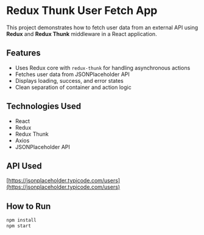 # Redux Thunk User Fetch App

This project demonstrates how to fetch user data from an external API using **Redux** and **Redux Thunk** middleware in a React application.

## Features

- Uses Redux core with `redux-thunk` for handling asynchronous actions
- Fetches user data from JSONPlaceholder API
- Displays loading, success, and error states
- Clean separation of container and action logic

## Technologies Used

- React
- Redux
- Redux Thunk
- Axios
- JSONPlaceholder API

## API Used

[https://jsonplaceholder.typicode.com/users](https://jsonplaceholder.typicode.com/users)

## How to Run

```bash
npm install
npm start
